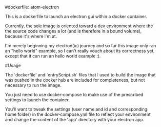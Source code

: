 #dockerfile: atom-electron

This is a dockerfile to launch an electron gui within a docker container.

Currently, the sole image is oriented toward a dev environment where the the source code changes a lot (and is therefore in a bound volume), because it's where I'm at.

I'm merely beginning my electron(ic) journey and so far this image only ran an "hello world" example, so I can't really vouch about its correctness yet, except that it can run an hello world example :).

#Usage

The 'dockerfile' and 'entryScript.sh' files that I used to build the image that was pushed in the docker hub are included for completeness, but not necessary to run the image.

You just need to use docker-compose to make use of the prescribed settings to launch the container.

You'll want to tweak the settings (user name and id and corresponding home folder) in the docker-compose.yml file to reflect your environment and change the content of the 'app' directory with your electron app.
